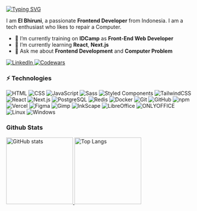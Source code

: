 [![Typing SVG](https://readme-typing-svg.herokuapp.com?font=Fira+Code&size=64&pause=1000&color=5599FF&background=000324&center=true&vCenter=true&width=1000&height=300&lines=%3CHi+there+👋+%2F%3E)](https://git.io/typing-svg)

I am **El Bhiruni**, a passionate **Frontend Developer** from Indonesia. I am a tech enthusiast who likes to repair a Computer.

- 🔭 I’m currently training on **IDCamp** as **Front-End Web Developer**
- 🌱 I’m currently learning **React**, **Next.js**
- 💬 Ask me about **Frontend Development** and **Computer Problem**

<a href="https://www.linkedin.com/in/elbhiruni/" target="_blank">
  <img src="https://img.shields.io/badge/-elbhiruni-0072B1?style=flat-square&logo=linkedin&logoColor=white" alt="LinkedIn">
</a>
<a href="https://www.codewars.com/users/elbhiruni" target="_blank">
  <img src="https://www.codewars.com/users/elbhiruni/badges/micro" alt="Codewars">
</a>

### ⚡ Technologies

![HTML](https://img.shields.io/badge/-HTML-black?style=flat-square&logo=html5)
![CSS](https://img.shields.io/badge/-CSS-black?style=flat-square&logo=css3&logoColor=blue)
![JavaScript](https://img.shields.io/badge/-JavaScript-black?style=flat-square&logo=javascript)
![Sass](https://img.shields.io/badge/-Sass-black?style=flat-square&logo=sass)
![Styled Components](https://img.shields.io/badge/-Styled_Components-black?style=flat-square&logo=styledcomponents)
![TailwindCSS](https://img.shields.io/badge/-TailwindCSS-black?style=flat-square&logo=tailwindcss)
![React](https://img.shields.io/badge/-React-black?style=flat-square&logo=react)
![Next.js](https://img.shields.io/badge/-Next.js-black?style=flat-square&logo=next.js)
![PostgreSQL](https://img.shields.io/badge/-PostgreSQL-black?style=flat-square&logo=postgresql)
![Redis](https://img.shields.io/badge/-Redis-black?style=flat-square&logo=redis)
![Docker](https://img.shields.io/badge/-Docker-black?style=flat-square&logo=docker)
![Git](https://img.shields.io/badge/-Git-black?style=flat-square&logo=git)
![GitHub](https://img.shields.io/badge/-GitHub-black?style=flat-square&logo=github)
![npm](https://img.shields.io/badge/-npm-black?style=flat-square&logo=npm)
![Vercel](https://img.shields.io/badge/-Vercel-black?style=flat-square&logo=vercel)
![Figma](https://img.shields.io/badge/-Figma-black?style=flat-square&logo=figma)
![Gimp](https://img.shields.io/badge/-Gimp-black?style=flat-square&logo=gimp)
![InkScape](https://img.shields.io/badge/-InkScape-black?style=flat-square&logo=inkscape)
![LibreOffice](https://img.shields.io/badge/-LibreOffice-black?style=flat-square&logo=libreoffice)
![ONLYOFFICE](https://img.shields.io/badge/-ONLYOFFICE-black?style=flat-square&logo=onlyoffice)
![Linux](https://img.shields.io/badge/-Linux-black?style=flat-square&logo=linux)
![Windows](https://img.shields.io/badge/-Windows-black?style=flat-square&logo=windows)

### Github Stats

<a href="https://github.com/anuraghazra/github-readme-stats" target="_blank">
  <img height="180em" src="https://github-readme-stats-elbhiruni.vercel.app/api?username=elbhiruni&theme=github_dark&show_icons=true" alt="GitHub stats">
  <img height="180em" src="https://github-readme-stats-elbhiruni.vercel.app/api/top-langs/?username=elbhiruni&theme=github_dark&layout=compact" alt="Top Langs">
</a>
